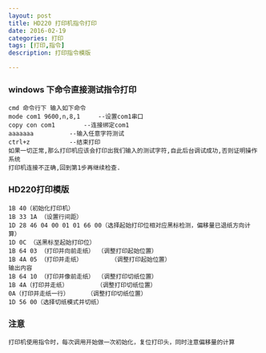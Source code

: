 ```yaml
---
layout: post
title: HD220 打印机指令打印
date: 2016-02-19
categories: 打印
tags: [打印,指令]
description: 打印指令模版

---
```


### windows 下命令直接测试指令打印

	cmd 命令行下 输入如下命令
	mode com1 9600,n,8,1	 --设置com1串口
	copy con com1		 --连接绑定com1
	aaaaaaa			 --输入任意字符测试
	ctrl+z			 --结束打印
	如果一切正常,那么打印机应该会打印出我们输入的测试字符,自此后台调试成功,否则证明操作系统
	打印机连接不正确,回到第1步再继续检查.  

### HD220打印模版

	1B 40（初始化打印机） 
	1B 33 1A （设置行间距） 
	1D 28 46 04 00 01 01 66 00（选择起始打印位相对应黑标检测，偏移量已退纸方向计算） 
	1D 0C （送黑标至起始打印位）
	1B 64 03 （打印并向前走纸） （调整打印起始位置）
	1B 4A 05 （打印并走纸）	    （调整打印起始位置）
	输出内容
	1B 64 10 （打印并像前走纸） （调整打印切纸位置）
	1B 4A（打印并走纸）	    （调整打印切纸位置）
	0A（打印并走纸一行）	    （调整打印切纸位置）
	1D 56 00（选择切纸模式并切纸）


### 注意

	打印机使用指令时，每次调用开始做一次初始化，复位打印头，同时注意偏移量的计算